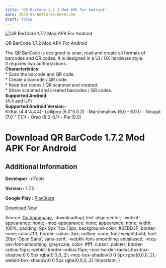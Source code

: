 ```yaml
---
title: 'QR BarCode 1.7.2 Mod APK For Android'
date: 2020-01-08T15:00:00+01:00
draft: false
---
```


![QR BarCode 1.7.2 Mod APK For Android](https://i0.wp.com/apkhome.net/wp-content/uploads/2020/01/QR-BarCode-1.7.2-Mod.png "QR BarCode 1.7.2 Mod APK For Android")

  

QR BarCode 1.7.2 Mod APK For Android

The QR BarCode is designed to scan, read and create all formats of barcodes and QR codes. It is designed in a UI / UX hardware style.  
It requires two authorizations.  
**Characteristics:**  
\* Scan the barcode and QR code.  
\* Create a barcode / QR code.  
\* Keep bar codes / QR scanned and created.  
\* Share scanned and created barcodes / QR codes.  
**Supported Android**  
{4.4 and UP}  
**Supported Android Version**:-  
KitKat (4.4"4.4.4)- Lollipop (5.0"5.0.2) - Marshmallow (6.0 - 6.0.1) - Nougat (7.0 " 7.1.1) - Oreo (8.0-8.1) - Pie (9.0)

Download QR BarCode 1.7.2 Mod APK For Android
=============================================

Additional Information
----------------------

**Developer :** nTools

**Version :** 1.7.2

**Google Play :** [PlayStore](https://play.google.com/store/apps/details?id=net.sjava.barcode)

  

[Download Now](https://store4app.co/post/qr-barcode-1-7-2-mod-apk-for-android_1578491878)

  
Source: [Go homepage.](https://store4app.co/post/qr-barcode-1-7-2-mod-apk-for-android_1578491878) .downloadtop{ text-align:center; -webkit-appearance: none; -moz-appearance: none; appearance: none; width: 100%; padding: 9px 9px 11px 13px; background-color: #0EBD3F; border: none; color:#fff; border-radius: 3px; outline: none; font-weight;bold; font: 20px 'Open Sans', sans-serif; -webkit-font-smoothing: antialiased; -moz-osx-font-smoothing: grayscale; color: #fff; cursor: pointer; border-radius:15px;-webkit-border-radius:15px;-moz-border-radius:5px;box-shadow:0 0 5px rgba(0,0,0,.2);-moz-box-shadow:0 0 5px rgba(0,0,0,.2);-webkit-box-shadow:0 0 5px rgba(0,0,0,.2) !important; }